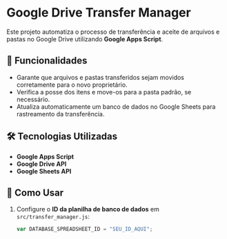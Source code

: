 # Google Drive Transfer Manager

Este projeto automatiza o processo de transferência e aceite de arquivos e pastas no Google Drive utilizando **Google Apps Script**.

## 📌 Funcionalidades
- Garante que arquivos e pastas transferidos sejam movidos corretamente para o novo proprietário.
- Verifica a posse dos itens e move-os para a pasta padrão, se necessário.
- Atualiza automaticamente um banco de dados no Google Sheets para rastreamento da transferência.

## 🛠️ Tecnologias Utilizadas
- **Google Apps Script**
- **Google Drive API**
- **Google Sheets API**

## 🚀 Como Usar
1. Configure o **ID da planilha de banco de dados** em `src/transfer_manager.js`:
   ```js
   var DATABASE_SPREADSHEET_ID = "SEU_ID_AQUI";

